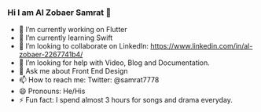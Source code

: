 ### Hi I am Al Zobaer Samrat 👋

- 🔭 I’m currently working on Flutter
- 🌱 I’m currently learning Swift
- 👯 I’m looking to collaborate on LinkedIn: https://www.linkedin.com/in/al-zobaer-2267741b4/
- 🤔 I’m looking for help with Video, Blog and Documentation.
- 💬 Ask me about Front End Design
- 📫 How to reach me: Twitter: @samrat7778
- 😄 Pronouns: He/His
- ⚡ Fun fact: I spend almost 3 hours for songs and drama everyday.

